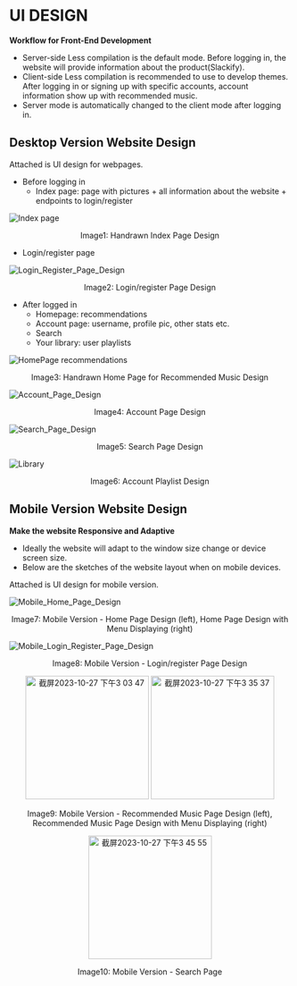 # UI DESIGN

**Workflow for Front-End Development**
- Server-side Less compilation is the default mode. Before logging in, the website will provide information about the product(Slackify).
- Client-side Less compilation is recommended to use to develop themes. After logging in or signing up with specific accounts, account information show up with recommended music.
- Server mode is automatically changed to the client mode after logging in.

## Desktop Version Website Design
Attached is UI design for webpages.

- Before logging in
  - Index page: page with pictures + all information about the website + endpoints to login/register

![Index page](https://github.com/thuvu17/slackify/assets/70633148/fd787ec2-9340-4b45-b9ff-987b7656cc19)
<p align="center">
  Image1: Handrawn Index Page Design
</p>

  - Login/register page
  
![Login_Register_Page_Design](https://github.com/thuvu17/slackify/assets/71156345/325abade-f1f9-49f9-b236-e1afbea6bfab)
<p align="center">
  Image2: Login/register Page Design
</p>

- After logged in
  - Homepage: recommendations
  - Account page: username, profile pic, other stats etc.
  - Search
  - Your library: user playlists

![HomePage recommendations](https://github.com/thuvu17/slackify/assets/70633148/0bc70813-d4fa-4f20-b44a-a8d4929bda9b)
<p align="center">
  Image3: Handrawn Home Page for Recommended Music Design
</p>

![Account_Page_Design](https://github.com/thuvu17/slackify/assets/71156345/1914865a-bcd9-4485-8c73-f37f686a77a6)
<p align="center">
  Image4: Account Page Design
</p>

![Search_Page_Design](https://github.com/thuvu17/slackify/assets/71156345/612efea8-8383-439c-beef-92b8f894fbbf)
<p align="center">
  Image5: Search Page Design
</p>

![Library](https://github.com/thuvu17/slackify/assets/70633148/67e0a90a-7a71-42e1-8d1d-f257c709b26c)
<p align="center">
  Image6: Account Playlist Design
</p>

## Mobile Version Website Design
**Make the website Responsive and Adaptive**
- Ideally the website will adapt to the window size change or device screen size.
- Below are the sketches of the website layout when on mobile devices.

Attached is UI design for mobile version.

![Mobile_Home_Page_Design](https://github.com/thuvu17/slackify/assets/71156345/f0a031ff-1d83-42cc-aecc-b38cd9dbc8fc)
<p align="center">
  Image7: Mobile Version - Home Page Design (left), Home Page Design with Menu Displaying (right)
</p>


![Mobile_Login_Register_Page_Design](https://github.com/thuvu17/slackify/assets/71156345/01607867-7dec-4eeb-b1b9-5cc5f768b290)
<p align="center">
  Image8: Mobile Version - Login/register Page Design
</p>

<p align="middle">
  <img width="221" alt="截屏2023-10-27 下午3 03 47" src="https://github.com/thuvu17/slackify/assets/70633148/832c407d-f8d9-44f4-b639-6fa870add85e">
  <img width="221" alt="截屏2023-10-27 下午3 35 37" src="https://github.com/thuvu17/slackify/assets/70633148/94bf3849-0620-4f2e-a72d-a46a8bc4b306">
</p>
<p align="center">
  Image9: Mobile Version - Recommended Music Page Design (left), Recommended Music Page Design with Menu Displaying (right)
</p>

<p align="middle">
  <img width="221" alt="截屏2023-10-27 下午3 45 55" src="https://github.com/thuvu17/slackify/assets/70633148/b7090600-6f35-456e-bfb9-74e421bb351d">
</p>
<p align="center">
  Image10: Mobile Version - Search Page
</p>

